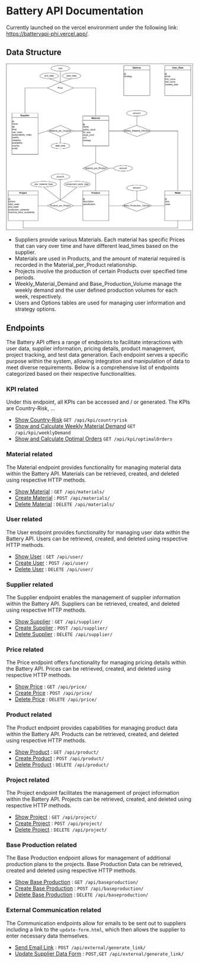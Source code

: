 # Battery API Documentation

Currently launched on the vercel environment under the following link: https://batteryapi-phi.vercel.app/.

## Data Structure

![Data Structure Image](lib/images/UML.drawio.png)

* Suppliers provide various Materials. Each material has specific Prices that can vary over time and have different lead_times based on the supplier.
* Materials are used in Products, and the amount of material required is recorded in the Material_per_Product relationship.
* Projects involve the production of certain Products over specified time periods.
* Weekly_Material_Demand and Base_Production_Volume manage the weekly demand and the user defined production volumes for each week, respectively.
* Users and Options tables are used for managing user information and strategy options.

## Endpoints

The Battery API offers a range of endpoints to facilitate interactions with user data, supplier information, pricing details, product management, project tracking, and test data generation. Each endpoint serves a specific purpose within the system, allowing integration and manipulation of data to meet diverse requirements. Below is a comprehensive list of endpoints categorized based on their respective functionalities. 

### KPI related

Under this endpoint, all KPIs can be accessed and / or generated. The KPIs are Country-Risk, ... 

* [Show Country-Risk](documentation/kpi/countryrisk.md) `GET /api/kpi/countryrisk`
* [Show and Calculate Weekly Material Demand](documentation/kpi/weeklyDemand.md) `GET /api/kpi/weeklyDemand`
* [Show and Calculate Optimal Orders](documentation/kpi/optimalOrder.md) `GET /api/kpi/optimalOrders`

### Material related

The Material endpoint provides functionality for managing material data within the Battery API. Materials can be retrieved, created, and deleted using respective HTTP methods.

* [Show Material](documentation/material/get.md) : `GET /api/materials/`
* [Create Material](documentation/material/post.md) : `POST /api/materials/`
* [Delete Material](documentation/material/delete.md) : `DELETE /api/materials/`


### User related

The User endpoint provides functionality for managing user data within the Battery API. Users can be retrieved, created, and deleted using respective HTTP methods.

* [Show User](documentation/user/get.md) : `GET /api/user/`
* [Create User](documentation/user/post.md) : `POST /api/user/`
* [Delete User](documentation/user/delete.md) : `DELETE /api/user/`

### Supplier related

The Supplier endpoint enables the management of supplier information within the Battery API. Suppliers can be retrieved, created, and deleted using respective HTTP methods.

* [Show Supplier](documentation/supplier/get.md) : `GET /api/supplier/`
* [Create Supplier](documentation/supplier/post.md) : `POST /api/supplier/`
* [Delete Supplier](documentation/supplier/delete.md) : `DELETE /api/supplier/`

### Price related

The Price endpoint offers functionality for managing pricing details within the Battery API. Prices can be retrieved, created, and deleted using respective HTTP methods.

* [Show Price](documentation/price/get.md) : `GET /api/price/`
* [Create Price](documentation/price/post.md) : `POST /api/price/`
* [Delete Price](documentation/price/delete.md) : `DELETE /api/price/`

### Product related

The Product endpoint provides capabilities for managing product data within the Battery API. Products can be retrieved, created, and deleted using respective HTTP methods.

* [Show Product](documentation/product/get.md) : `GET /api/product/`
* [Create Product](documentation/product/post.md) : `POST /api/product/`
* [Delete Product](documentation/product/delete.md) : `DELETE /api/product/`

### Project related

The Project endpoint facilitates the management of project information within the Battery API. Projects can be retrieved, created, and deleted using respective HTTP methods.

* [Show Project](documentation/project/get.md) : `GET /api/project/`
* [Create Project](documentation/project/post.md) : `POST /api/project/`
* [Delete Project](documentation/project/delete.md) : `DELETE /api/project/`

### Base Production related

The Base Production endpoint allows for management of additional production plans to the projects. Base Production Data can be retrieved, created and deleted using respective HTTP methods.

* [Show Base Production](documentation/base_production/get.md) : `GET /api/baseproduction/`
* [Create Base Production](documentation/base_production/post.md) : `POST /api/baseproduction/`
* [Delete Base Production](documentation/base_production/delete.md) : `DELETE /api/baseproduction/`

### External Communication related

The Communication endpoints allow for emails to be sent out to suppliers including a link to the `update-form.html`, which then allows the supplier to enter necessary data themselves.

* [Send Email Link](documentation/external/generate_link.md) : `POST /api/external/generate_link/`
* [Update Supplier Data Form](documentation/external/update_data.md) : `POST,GET /api/external/generate_link/`